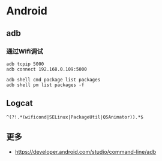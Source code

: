 # Android

## adb

### 通过Wifi调试

```
adb tcpip 5000
adb connect 192.168.0.109:5000
```

```
adb shell cmd package list packages
adb shell pm list packages -f
```

## Logcat

```
^(?!.*(wificond|SELinux|PackageUtil|QSAnimator)).*$
```

## 更多

- https://developer.android.com/studio/command-line/adb
